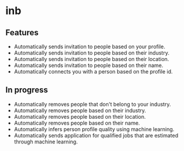 # inb

## Features

- Automatically sends invitation to people based on your profile.
- Automatically sends invitation to people based on their industry.
- Automatically sends invitation to people based on their location.
- Automatically sends invitation to people based on their name.
- Automatically connects you with a person based on the profile id.

## In progress

- Automatically removes people that don't belong to your industry.
- Automatically removes people based on their industry.
- Automatically removes people based on their location.
- Automatically removes people based on their name.
- Automatically infers person profile quality using machine learning.
- Automatically sends application for qualified jobs that are estimated through machine learning.
